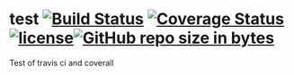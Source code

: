 test [![Build Status](https://travis-ci.org/jpchanson/test.svg?branch=master)](https://travis-ci.org/jpchanson/test) [![Coverage Status](https://coveralls.io/repos/github/jpchanson/test/badge.svg)](https://coveralls.io/github/jpchanson/test)[![license](https://img.shields.io/github/license/mashape/apistatus.svg)]()[![GitHub repo size in bytes](https://img.shields.io/github/repo-size/badges/shields.svg)]()
=========
Test of travis ci and coverall
